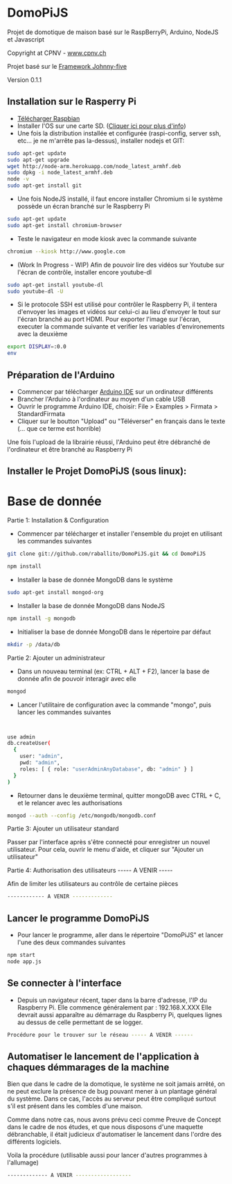 DomoPiJS
========

Projet de domotique de maison basé sur le RaspBerryPi, Arduino, NodeJS et Javascript 

Copyright at CPNV - www.cpnv.ch

Projet basé sur le [Framework Johnny-five](https://github.com/rwaldron/johnny-five)

Version 0.1.1

## Installation sur le Rasperry Pi

- [Télécharger Raspbian](http://www.raspberrypi.org/downloads)
- Installer l'OS sur une carte SD. ([Cliquer ici pour plus d'info](http://elinux.org/RPi_Easy_SD_Card_Setup))
- Une fois la distribution installée et configurée (raspi-config, server ssh, etc... je ne m'arrête pas la-dessus),  installer nodejs et GIT:

``` bash
sudo apt-get update
sudo apt-get upgrade
wget http://node-arm.herokuapp.com/node_latest_armhf.deb
sudo dpkg -i node_latest_armhf.deb
node -v
sudo apt-get install git

```
- Une fois NodeJS installé, il faut encore installer Chromium si le système possède un écran branché sur le Raspberry Pi

``` bash
sudo apt-get update
sudo apt-get install chromium-browser

```

- Teste le navigateur en mode kiosk avec la commande suivante

``` bash
chromium --kiosk http://www.google.com

```

- (Work In Progress - WIP) Afin de pouvoir lire des vidéos sur Youtube sur l'écran de contrôle, installer encore youtube-dl

``` bash
sudo apt-get install youtube-dl
sudo youtube-dl -U

```


- Si le protocole SSH est utilisé pour contrôler le Raspberry Pi, il tentera d'envoyer les images et vidéos sur celui-ci au lieu d'envoyer le tout sur l'écran branché au port HDMI. Pour exporter l'image sur l'écran, executer la commande suivante et verifier les variables d'environements avec la deuxième

``` bash
export DISPLAY=:0.0
env

```




## Préparation de l'Arduino

- Commencer par télécharger [Arduino IDE](http://arduino.cc/en/main/software) sur un ordinateur différents
- Brancher l'Arduino à l'ordinateur au moyen d'un cable USB
- Ouvrir le programme Arduino IDE, choisir: File > Examples > Firmata > StandardFirmata
- Cliquer sur le boutton "Upload" ou "Téléverser" en français dans le texte (... que ce terme est horrible)

Une fois l'upload de la librairie réussi, l'Arduino peut être débranché de l'ordinateur et être branché au Raspberry Pi


## Installer le Projet DomoPiJS (sous linux):

# Base de donnée

Partie 1: Installation & Configuration


- Commencer par télécharger et installer l'ensemble du projet en utilisant les commandes suivantes

``` bash
git clone git://github.com/raballito/DomoPiJS.git && cd DomoPiJS

npm install


```
- Installer la base de donnée MongoDB dans le système
``` bash
sudo apt-get install mongod-org


```


- Installer la base de donnée MongoDB dans NodeJS

``` bash
npm install -g mongodb


```

- Initialiser la base de donnée MongoDB dans le répertoire par défaut

``` bash
mkdir -p /data/db


```


Partie 2: Ajouter un administrateur

- Dans un nouveau terminal (ex: CTRL + ALT + F2), lancer la base de donnée afin de pouvoir interagir avec elle

``` bash
mongod

```

- Lancer l'utilitaire de configuration avec la commande "mongo", puis lancer les commandes suivantes

``` bash


use admin
db.createUser(
  {
    user: "admin",
    pwd: "admin",
    roles: [ { role: "userAdminAnyDatabase", db: "admin" } ]
  }
)

```

- Retourner dans le deuxième terminal, quitter mongoDB avec CTRL + C, et le relancer avec les authorisations

``` bash
mongod --auth --config /etc/mongodb/mongodb.conf


```

Partie 3: Ajouter un utilisateur standard 

Passer par l'interface après s'être connecté pour enregistrer un nouvel utilisateur.
Pour cela, ouvrir le menu d'aide, et cliquer sur "Ajouter un utilisateur"


Partie 4: Authorisation des utilisateurs ----- A VENIR -----

Afin de limiter les utilisateurs au contrôle de certaine pièces

``` bash
------------ A VENIR -------------

```


## Lancer le programme DomoPiJS

- Pour lancer le programme, aller dans le répertoire "DomoPiJS" et lancer l'une des deux commandes suivantes

``` bash
npm start
node app.js

```

## Se connecter à l'interface

- Depuis un navigateur récent, taper dans la barre d'adresse, l'IP du Raspberry Pi.
Elle commence généralement par : 192.168.X.XXX
Elle devrait aussi apparaître au démarrage du Raspberry Pi, quelques lignes au dessus de celle permettant de se logger.


``` bash
Procédure pour le trouver sur le réseau ----- A VENIR ------

```

## Automatiser le lancement de l'application à chaques démmarages de la machine

Bien que dans le cadre de la domotique, le système ne soit jamais arrêté, on ne peut exclure la présence de bug pouvant mener à un plantage général du système.
Dans ce cas, l'accès au serveur peut être compliqué surtout s'il est présent dans les combles d'une maison.

Comme dans notre cas, nous avons prévu ceci comme Preuve de Concept dans le cadre de nos études, et que nous disposons d'une maquette débranchable, il était judicieux d'automatiser le lancement dans l'ordre des différents logiciels.

Voila la procédure (utilisable aussi pour lancer d'autres programmes à l'allumage)

``` bash
------------- A VENIR ------------------

```
